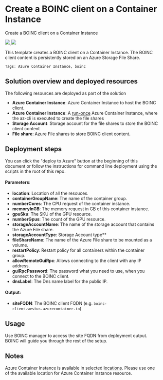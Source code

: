 # Create a BOINC client on a Container Instance

Create a BOINC client on a Container Instance

<a href="https://portal.azure.com/#create/Microsoft.Template/uri/https%3A%2F%2Fraw.githubusercontent.com%2FAzure%2Fazure-quickstart-templates%2Fmaster%2F201-aci-wordpress%2Fazuredeploy.json" target="_blank">
    <img src="http://azuredeploy.net/deploybutton.png"/>
</a>
<a href="http://armviz.io/#/?load=https%3A%2F%2Fraw.githubusercontent.com%2FAzure%2Fazure-quickstart-templates%2Fmaster%2F201-aci-wordpress%2Fazuredeploy.json" target="_blank">
    <img src="http://armviz.io/visualizebutton.png"/>
</a>

This template creates a BOINC client on a Container Instance. The BOINC client content is persistently stored on an Azure Storage File Share.

`Tags: Azure Container Instance, boinc`

## Solution overview and deployed resources

The following resources are deployed as part of the solution

+ **Azure Container Instance**: Azure Container Instance to host the BOINC client.
+ **Azure Container Instance**: A [run-once](https://docs.microsoft.com/en-us/azure/container-instances/container-instances-restart-policy#container-restart-policy) Azure Container Instance, where the az-cli is executed to create the file shares
+ **Storage Account**: Storage account for the file shares to store the BOINC client content
+ **File share**: Azure File shares to store BOINC client content.

## Deployment steps

You can click the "deploy to Azure" button at the beginning of this document or follow the instructions for command line deployment using the scripts in the root of this repo. 

#### Parameters:
+ **location**: Location of all the resouces.
+ **containerGroupName**: The name of the container group.
+ **numberCores**: The CPU request of the container instance.
+ **memoryInGB**: The memory request in GB of this container instance.
+ **gpuSku**: The SKU of the GPU resource.
+ **numberGpus**: The count of the GPU resource.
+ **storageAccountName**: The name of the storage account that contains the Azure File share.
+ **storageAccountType**: Storage Account type**
+ **fileShareName**: The name of the Azure File share to be mounted as a volume.
+ **restartPolicy**: Restart policy for all containers within the container group.
+ **allowRemoteGuiRpc**: Allows connecting to the client with any IP address.
+ **guiRpcPassword**: The password what you need to use, when you connect to the BOINC client.
+ **dnsLabel**: The Dns name label for the public IP.

#### Output:
+ **siteFQDN**: The BOINC client FQDN (e.g.  `boinc-client.westus.azurecontainer.io`)

## Usage

Use BOINC manager to access the site FQDN from deployment output. BOINC will guide you through the rest of the setup.

## Notes
Azure Container Instance is available in selected [locations](https://docs.microsoft.com/en-us/azure/container-instances/container-instances-quotas#region-availability). Please use one of the available location for Azure Container Instance resource.